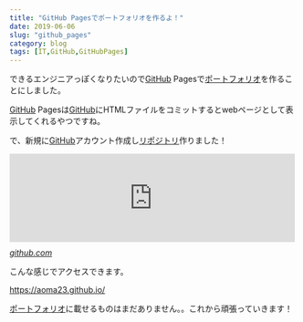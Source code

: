 ```yaml
---
title: "GitHub Pagesでポートフォリオを作るよ！"
date: 2019-06-06
slug: "github_pages"
category: blog
tags: [IT,GitHub,GitHubPages]
---
```

<p>できるエンジニアっぽくなりたいので<a class="keyword" href="http://d.hatena.ne.jp/keyword/GitHub">GitHub</a> Pagesで<a class="keyword" href="http://d.hatena.ne.jp/keyword/%A5%DD%A1%BC%A5%C8%A5%D5%A5%A9%A5%EA%A5%AA">ポートフォリオ</a>を作ることにしました。</p>

<p><a class="keyword" href="http://d.hatena.ne.jp/keyword/GitHub">GitHub</a> Pagesは<a class="keyword" href="http://d.hatena.ne.jp/keyword/GitHub">GitHub</a>にHTMLファイルをコミットするとwebページとして表示してくれるやつですね。</p>

<p>で、新規に<a class="keyword" href="http://d.hatena.ne.jp/keyword/GitHub">GitHub</a>アカウント作成し<a class="keyword" href="http://d.hatena.ne.jp/keyword/%A5%EA%A5%DD%A5%B8%A5%C8%A5%EA">リポジトリ</a>作りました！</p>

<p><iframe src="https://hatenablog-parts.com/embed?url=https%3A%2F%2Fgithub.com%2Faoma23%2Faoma23.github.io" title="aoma23/aoma23.github.io" class="embed-card embed-webcard" scrolling="no" frameborder="0" style="display: block; width: 100%; height: 155px; max-width: 500px; margin: 10px 0px;"></iframe><cite class="hatena-citation"><a href="https://github.com/aoma23/aoma23.github.io">github.com</a></cite></p>

<p>こんな感じでアクセスできます。</p>

<p><a href="https://aoma23.github.io/">https://aoma23.github.io/</a></p>

<p><a class="keyword" href="http://d.hatena.ne.jp/keyword/%A5%DD%A1%BC%A5%C8%A5%D5%A5%A9%A5%EA%A5%AA">ポートフォリオ</a>に載せるものはまだありません。。これから頑張っていきます！</p>

